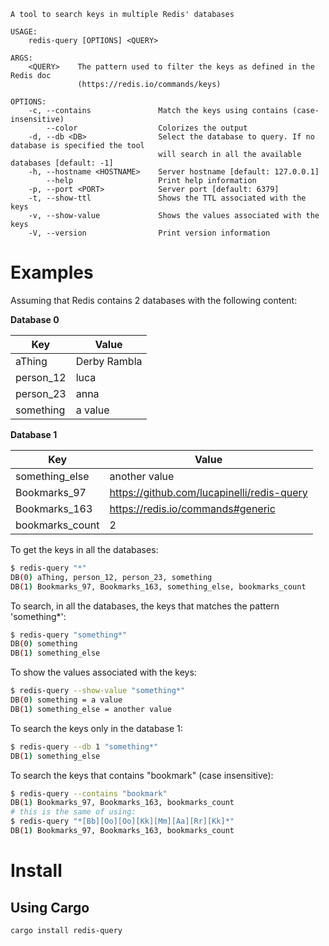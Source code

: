 

```
A tool to search keys in multiple Redis' databases

USAGE:
    redis-query [OPTIONS] <QUERY>

ARGS:
    <QUERY>    The pattern used to filter the keys as defined in the Redis doc
               (https://redis.io/commands/keys)

OPTIONS:
    -c, --contains               Match the keys using contains (case-insensitive)
        --color                  Colorizes the output
    -d, --db <DB>                Select the database to query. If no database is specified the tool
                                 will search in all the available databases [default: -1]
    -h, --hostname <HOSTNAME>    Server hostname [default: 127.0.0.1]
        --help                   Print help information
    -p, --port <PORT>            Server port [default: 6379]
    -t, --show-ttl               Shows the TTL associated with the keys
    -v, --show-value             Shows the values associated with the keys
    -V, --version                Print version information
```

# Examples

Assuming that Redis contains 2 databases with the following content:

**Database 0**

Key | Value
--- | -----
aThing | Derby Rambla
person_12 | luca
person_23 | anna
something | a value

**Database 1**

Key | Value
--- | -----
something_else | another value
Bookmarks_97 | https://github.com/lucapinelli/redis-query
Bookmarks_163 | https://redis.io/commands#generic
bookmarks_count | 2

To get the keys in all the databases:

```bash
$ redis-query "*"
DB(0) aThing, person_12, person_23, something
DB(1) Bookmarks_97, Bookmarks_163, something_else, bookmarks_count
```

To search, in all the databases, the keys that matches the pattern 'something*':

```bash
$ redis-query "something*"
DB(0) something
DB(1) something_else
```

To show the values associated with the keys:

```bash
$ redis-query --show-value "something*"
DB(0) something = a value
DB(1) something_else = another value
```

To search the keys only in the database 1:

```bash
$ redis-query --db 1 "something*"
DB(1) something_else
```

To search the keys that contains "bookmark" (case insensitive):

```bash
$ redis-query --contains "bookmark"
DB(1) Bookmarks_97, Bookmarks_163, bookmarks_count
# this is the same of using:
$ redis-query "*[Bb][Oo][Oo][Kk][Mm][Aa][Rr][Kk]*"
DB(1) Bookmarks_97, Bookmarks_163, bookmarks_count
```

# Install

## Using Cargo

```bash
cargo install redis-query
```
